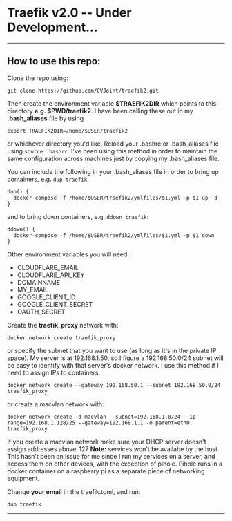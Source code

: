 # Traefik v2.0 -- Under Development...

-------

## How to use this repo:

Clone the repo using:

  `git clone https://github.com/CVJoint/traefik2.git`
 
Then create the environment variable **$TRAEFIK2DIR** which points to this directory **e.g. $PWD/traefik2**. I have been calling these out in my **.bash_aliases** file by using

  `export TRAEFIK2DIR=/home/$USER/traefik2`

or whichever directory you'd like. Reload your .bashrc or .bash_aliases file using `source .bashrc`. I've been using this method in order to maintain the same configuration across machines just by copying my .bash_aliases file.

You can include the following in your .bash_aliases file in order to bring up containers, e.g. `dup traefik`:

  ```
  dup() {
    docker-compose -f /home/$USER/traefik2/ymlfiles/$1.yml -p $1 up -d
  }
  ```

and to bring down containers, e.g. `ddown traefik`:

  ```
  ddown() {
    docker-compose -f /home/$USER/traefik2/ymlfiles/$1.yml -p $1 down
  }
  ```

Other environment variables you will need:

 - CLOUDFLARE_EMAIL
 - CLOUDFLARE_API_KEY
 - DOMAINNAME
 - MY_EMAIL
 - GOOGLE_CLIENT_ID
 - GOOGLE_CLIENT_SECRET
 - OAUTH_SECRET

Create the **traefik_proxy** network with:

  `docker network create traefik_proxy`

or specify the subnet that you want to use (as long as it's in the private IP space). My server is at 192.168.1.50, so I figure a 192.168.50.0/24 subnet will be easy to identify with that server's docker network. I use this method if I need to assign IPs to containers.

  `docker network create --gateway 192.168.50.1 --subnet 192.168.50.0/24 traefik_proxy`

or create a macvlan network with:

  `docker network create -d macvlan --subnet=192.168.1.0/24 --ip-range=192.168.1.128/25 --gateway=192.168.1.1 -o parent=eth0 traefik_proxy`

  If you create a macvlan network make sure your DHCP server doesn't assign
  addresses above .127  **Note:** services won't be availabe by the host. This
  hasn't been an issue for me since I run my services on a server, and access
  them on other devices, with the exception of pihole.
  Pihole runs in a docker container on a raspberry pi as a separate piece of
  networking equipment.


Change **your email** in the traefik.toml, and run: 

`dup traefik`

---

